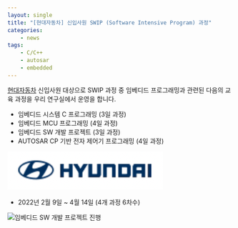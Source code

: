 ```yaml
---
layout: single
title: "[현대자동차] 신입사원 SWIP (Software Intensive Program) 과정"
categories: 
    - news
tags: 
    - C/C++
    - autosar
    - embedded
---
```


[현대자동차](https://www.hyundai.com/) 신입사원 대상으로 SWIP 과정 중 임베디드 프로그래밍과 관련된 다음의 교육 과정을 우리 연구실에서 운영을 합니다.
- 임베디드 시스템 C 프로그래밍 (3일 과정)
- 임베디드 MCU 프로그래밍 (4일 과정)
- 임베디드 SW 개발 프로젝트 (3일 과정)
- AUTOSAR CP 기반 전자 제어기 프로그래밍 (4일 과정)

![hyundai logo](/assets/img/post/hyundai_logo.png)

- 2022년 2월 9일 ~ 4월 14일 (4개 과정 6차수)

![임베디드 SW 개발 프로젝트 진행](/assets/img/post/2022_02.25_Project.jpg)



